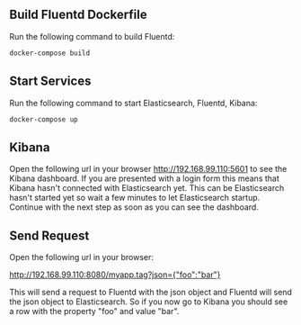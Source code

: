 ## Build Fluentd Dockerfile

Run the following command to build Fluentd:
```sh
docker-compose build
```

## Start Services

Run the following command to start Elasticsearch, Fluentd, Kibana:
```sh
docker-compose up
```

## Kibana

Open the following url in your browser http://192.168.99.110:5601 to see the Kibana dashboard. If you are presented with a login form this means that Kibana hasn't connected with Elasticsearch yet. This can be Elasticsearch hasn't started yet so wait a few minutes to let Elasticsearch startup. Continue with the next step as soon as you can see the dashboard.

## Send Request

Open the following url in your browser: 

http://192.168.99.110:8080/myapp.tag?json={"foo":"bar"} 

This will send a request to Fluentd with the json object and Fluentd will send the json object to Elasticsearch. So if you now go to Kibana you should see a row with the property "foo" and value "bar".